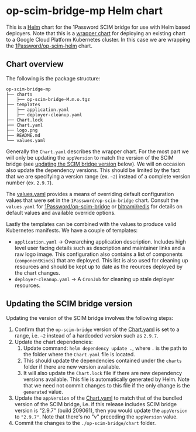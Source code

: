 # op-scim-bridge-mp Helm chart

This is a [Helm](https://helm.sh) chart for the 1Password SCIM bridge for use with Helm based deployers.
Note that this is a [wrapper chart](https://github.com/GoogleCloudPlatform/marketplace-k8s-app-tools/blob/master/docs/building-deployer-helm.md#part-1b-optional-creating-a-wrapper-chart) for deploying an existing chart to a Google Cloud Platform Kubernetes cluster. In this case we are wrapping the [1Password/op-scim-helm](https://github.com/1Password/op-scim-helm) chart.

## Chart overview

The following is the package structure:

```
op-scim-bridge-mp
├── charts
│   ├── op-scim-bridge-M.m.o.tgz
├── templates
│   ├── application.yaml
│   ├── deployer-cleanup.yaml
├── Chart.lock
├── Chart.yaml
├── logo.png
├── README.md
└── values.yaml
```

Generally the `Chart.yaml` describes the wrapper chart. For the most part we will only be updating the `appVersion` to match the version of the SCIM bridge (see [updating the SCIM bridge version](#updating-the-scim-bridge-version) below). We will on occasion also update the dependency versions. This should be limited by the fact that we are specifying a version range (ex. `~2`) instead of a complete version number (ex. `2.9.7`).

The [values.yaml](./values.yaml) provides a means of overriding default configuration values that were set in the `1Password/op-scim-bridge` chart. Consult the `values.yaml` for [1Password/op-scim-bridge](https://github.com/1Password/op-scim-helm/blob/main/charts/op-scim-bridge/values.yaml) or [bitnami/redis](https://github.com/bitnami/charts/tree/master/bitnami/redis) for details on default values and available override options.

Lastly the templates can be combined with the values to produce valid Kubernetes manifests. We have a couple of templates:

- `application.yaml` -> Overarching application description. Includes high level user facing details such as description and maintainer links and a raw logo image. This configuration also contains a list of components (`componentKinds`) that are deployed. This list is also used for cleaning up resources and should be kept up to date as the reources deployed by the chart changes.
- `deployer-cleanup.yaml` -> A `CronJob` for cleaning up stale deployer resources.

## Updating the SCIM bridge version

Updating the version of the SCIM bridge involves the following steps:

1. Confirm that the `op-scim-bridge` version of the [Chart.yaml](./Chart.yaml) is set to a range, i.e. `~2` instead of a hardcoded version such as `2.9.7`.
2. Update the chart dependencies:
   1. Update command: `helm dependency update .`, where `.` is the path to the folder where the `Chart.yaml` file is located.
   2. This should update the dependencies contained under the `charts` folder if there are new version available.
   3. It will also update the `Chart.lock` file if there are new dependency versions available. This file is automatically generated by Helm. Note that we need not commit changes to this file if the only change is the `generated` value.
3. Update the `appVersion` of the [Chart.yaml](./Chart.yaml) to match that of the bundled version of the SCIM bridge, i.e. if this release includes SCIM bridge version is "2.9.7" (build 209061), then you would update the `appVersion` to `"2.9.7"`. Note that there's no "v" preceding the `appVersion` value.
4. Commit the changes to the `./op-scim-bridge/chart` folder.
